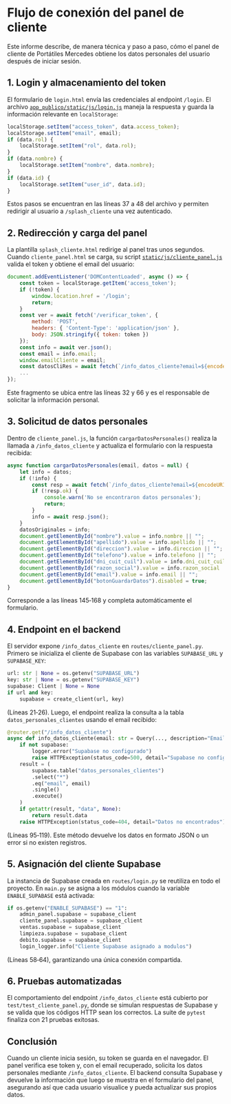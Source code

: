 # Flujo de conexión del panel de cliente

Este informe describe, de manera técnica y paso a paso, cómo el panel de cliente de Portátiles Mercedes obtiene los datos personales del usuario después de iniciar sesión.

## 1. Login y almacenamiento del token
El formulario de `login.html` envía las credenciales al endpoint `/login`. El archivo [`app_publico/static/js/login.js`](app_publico/static/js/login.js) maneja la respuesta y guarda la información relevante en `localStorage`:
```javascript
localStorage.setItem("access_token", data.access_token);
localStorage.setItem("email", email);
if (data.rol) {
    localStorage.setItem("rol", data.rol);
}
if (data.nombre) {
    localStorage.setItem("nombre", data.nombre);
}
if (data.id) {
    localStorage.setItem("user_id", data.id);
}
```
Estos pasos se encuentran en las líneas 37 a 48 del archivo y permiten redirigir al usuario a `/splash_cliente` una vez autenticado.

## 2. Redirección y carga del panel
La plantilla `splash_cliente.html` redirige al panel tras unos segundos. Cuando `cliente_panel.html` se carga, su script [`static/js/cliente_panel.js`](static/js/cliente_panel.js) valida el token y obtiene el email del usuario:
```javascript
document.addEventListener('DOMContentLoaded', async () => {
    const token = localStorage.getItem('access_token');
    if (!token) {
        window.location.href = '/login';
        return;
    }
    const ver = await fetch('/verificar_token', {
        method: 'POST',
        headers: { 'Content-Type': 'application/json' },
        body: JSON.stringify({ token: token })
    });
    const info = await ver.json();
    const email = info.email;
    window.emailCliente = email;
    const datosCliRes = await fetch(`/info_datos_cliente?email=${encodeURIComponent(email)}`);
    ...
});
```
Este fragmento se ubica entre las líneas 32 y 66 y es el responsable de solicitar la información personal.

## 3. Solicitud de datos personales
Dentro de `cliente_panel.js`, la función `cargarDatosPersonales()` realiza la llamada a `/info_datos_cliente` y actualiza el formulario con la respuesta recibida:
```javascript
async function cargarDatosPersonales(email, datos = null) {
    let info = datos;
    if (!info) {
        const resp = await fetch(`/info_datos_cliente?email=${encodeURIComponent(email)}`);
        if (!resp.ok) {
            console.warn('No se encontraron datos personales');
            return;
        }
        info = await resp.json();
    }
    datosOriginales = info;
    document.getElementById("nombre").value = info.nombre || "";
    document.getElementById("apellido").value = info.apellido || "";
    document.getElementById("direccion").value = info.direccion || "";
    document.getElementById("telefono").value = info.telefono || "";
    document.getElementById("dni_cuit_cuil").value = info.dni_cuit_cuil || "";
    document.getElementById("razon_social").value = info.razon_social || "";
    document.getElementById("email").value = info.email || "";
    document.getElementById("botonGuardarDatos").disabled = true;
}
```
Corresponde a las líneas 145‑168 y completa automáticamente el formulario.

## 4. Endpoint en el backend
El servidor expone `/info_datos_cliente` en `routes/cliente_panel.py`. Primero se inicializa el cliente de Supabase con las variables `SUPABASE_URL` y `SUPABASE_KEY`:
```python
url: str | None = os.getenv("SUPABASE_URL")
key: str | None = os.getenv("SUPABASE_KEY")
supabase: Client | None = None
if url and key:
    supabase = create_client(url, key)
```
(Líneas 21‑26). Luego, el endpoint realiza la consulta a la tabla `datos_personales_clientes` usando el email recibido:
```python
@router.get("/info_datos_cliente")
async def info_datos_cliente(email: str = Query(..., description="Email del cliente")):
    if not supabase:
        logger.error("Supabase no configurado")
        raise HTTPException(status_code=500, detail="Supabase no configurado")
    result = (
        supabase.table("datos_personales_clientes")
        .select("*")
        .eq("email", email)
        .single()
        .execute()
    )
    if getattr(result, "data", None):
        return result.data
    raise HTTPException(status_code=404, detail="Datos no encontrados")
```
(Líneas 95‑119). Este método devuelve los datos en formato JSON o un error si no existen registros.

## 5. Asignación del cliente Supabase
La instancia de Supabase creada en `routes/login.py` se reutiliza en todo el proyecto. En `main.py` se asigna a los módulos cuando la variable `ENABLE_SUPABASE` está activada:
```python
if os.getenv("ENABLE_SUPABASE") == "1":
    admin_panel.supabase = supabase_client
    cliente_panel.supabase = supabase_client
    ventas.supabase = supabase_client
    limpieza.supabase = supabase_client
    debito.supabase = supabase_client
    login_logger.info("Cliente Supabase asignado a modulos")
```
(Líneas 58‑64), garantizando una única conexión compartida.

## 6. Pruebas automatizadas
El comportamiento del endpoint `/info_datos_cliente` está cubierto por `test/test_cliente_panel.py`, donde se simulan respuestas de Supabase y se valida que los códigos HTTP sean los correctos. La suite de `pytest` finaliza con 21 pruebas exitosas.

## Conclusión
Cuando un cliente inicia sesión, su token se guarda en el navegador. El panel verifica ese token y, con el email recuperado, solicita los datos personales mediante `/info_datos_cliente`. El backend consulta Supabase y devuelve la información que luego se muestra en el formulario del panel, asegurando así que cada usuario visualice y pueda actualizar sus propios datos.

